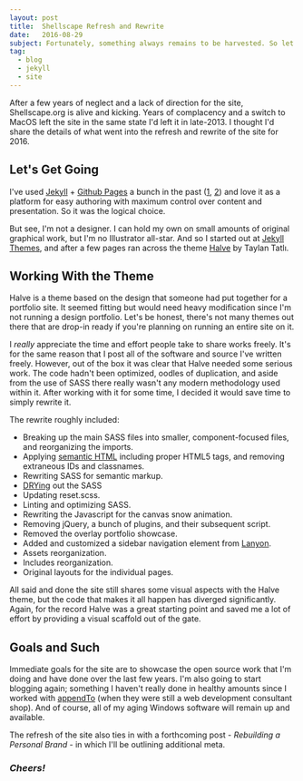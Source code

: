```yaml
---
layout: post
title:  Shellscape Refresh and Rewrite
date:   2016-08-29
subject: Fortunately, something always remains to be harvested. So let us not be idle.
tag:
  - blog
  - jekyll
  - site
---
```


After a few years of neglect and a lack of direction for the site, Shellscape.org
is alive and kicking. Years of complacency and a switch to MacOS left the site in
the same state I'd left it in late-2013. I thought I'd share the details of
what went into the refresh and rewrite of the site for 2016.

<!-- more -->

## Let's Get Going

I've used [Jekyll](https://jekyllrb.com) + [Github Pages](https://pages.github.com/)
a bunch in the past ([1](https://github.com/gilt/tech-blog),
[2](https://github.com/shellscape/shellscape-blog.github.io)) and love it as
a platform for easy authoring with maximum control over content and presentation.
So it was the logical choice.

But see, I'm not a designer. I can hold my own on small amounts of original
graphical work, but I'm no Illustrator all-star. And so I started out at
[Jekyll Themes](http://jekyllthemes.org), and after a few pages ran across the
theme [Halve](https://github.com/TaylanTatli/Halve) by Taylan Tatlı.

## Working With the Theme

Halve is a theme based on the design that someone had put together for a
portfolio site. It seemed fitting but would need heavy modification since I'm
not running a design portfolio. Let's be honest, there's not many themes out there
that are drop-in ready if you're planning on running an entire site on it.

I _really_ appreciate the time and effort people take to share works freely. It's
for the same reason that I post all of the software and source I've written freely.
However, out of the box it was clear that Halve needed some serious work. The code
hadn't been optimized, oodles of duplication, and aside from the use of SASS there
really wasn't any modern methodology used within it. After working with it for some
time, I decided it would save time to simply rewrite it.

The rewrite roughly included:

  - Breaking up the main SASS files into smaller, component-focused files, and
  reorganizing the imports.
  - Applying [semantic HTML](https://en.wikipedia.org/wiki/Semantic_HTML) including
  proper HTML5 tags, and removing extraneous IDs and classnames.
  - Rewriting SASS for semantic markup.
  - [DRYing](http://alistapart.com/article/dry-ing-out-your-sass-mixins) out the SASS
  - Updating reset.scss.
  - Linting and optimizing SASS.
  - Rewriting the Javascript for the canvas snow animation.
  - Removing jQuery, a bunch of plugins, and their subsequent script.
  - Removed the overlay portfolio showcase.
  - Added and customized a sidebar navigation element from [Lanyon](https://github.com/poole/lanyon).
  - Assets reorganization.
  - Includes reorganization.
  - Original layouts for the individual pages.

All said and done the site still shares some visual aspects with the Halve
theme, but the code that makes it all happen has diverged significantly. Again,
for the record Halve was a great starting point and saved me a lot of effort by
providing a visual scaffold out of the gate.

## Goals and Such

Immediate goals for the site are to showcase the open source work that I'm doing
and have done over the last few years. I'm also going to start blogging again;
something I haven't really done in healthy amounts since I worked with
[appendTo](https://appendto.com) (when they were still a web development consultant shop).
And of course, all of my aging Windows software will remain up and available.

The refresh of the site also ties in with a forthcoming post - _Rebuilding a Personal Brand_ -
in which I'll be outlining additional meta.

### _Cheers!_
